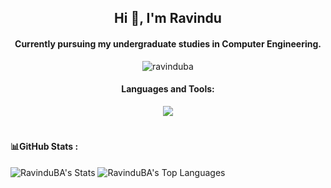 <h2 align="center">Hi 👋, I'm Ravindu</h2>
<h4 align="center">Currently pursuing my undergraduate studies in Computer Engineering.</h4>
<p align="center"> <img src="https://komarev.com/ghpvc/?username=ravinduba&label=Profile%20views&color=0e75b6&style=flat" alt="ravinduba" /> </p>

<h4 align="center">Languages and Tools:</h4>
<p align="center">
  <a href="https://skillicons.dev" >
    <img src="https://skillicons.dev/icons?i=c,mongodb,java,php,javascript,firebase,react,html,css,express,nodejs,androidstudio,py,bootstrap,opencv,mysql,git,aws,figma,tailwind,arudino,&perline=10" />
  </a>
</p>

# <h4>📊GitHub Stats :  </h4>
![RavinduBA's Stats](https://github-readme-stats.vercel.app/api?username=RavinduBA&theme=gotham&show_icons=true&hide_border=false&count_private=true)
![RavinduBA's Top Languages](https://github-readme-stats.vercel.app/api/top-langs/?username=RavinduBA&theme=gotham&show_icons=true&hide_border=false&layout=compact)
